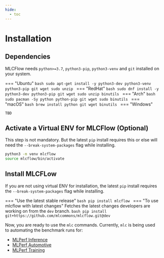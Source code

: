 ```yaml
---
hide:
  - toc
---
```


# Installation

## Dependencies
MLCFlow needs `python>=3.7`, `python3-pip`, `python3-venv` and `git` installed on your system.

=== "Ubuntu"
    ```bash
    sudo apt-get install -y python3-dev python3-venv python3-pip git wget sudo unzip
    ```
=== "RedHat"
    ```bash
    sudo dnf install -y python3-dev python3-pip git wget sudo unzip binutils
    ```
=== "Arch"
    ```bash
    sudo pacman -Sy python python-pip git wget sudo binutils
    ```
=== "macOS"
    ```bash
    brew install python git wget binutils
    ```
=== "Windows"
    
    TBD
    

    


## Activate a Virtual ENV for MLCFlow (Optional)
This step is not mandatory. But the latest `pip` install requires this or else will need the `--break-system-packages` flag while installing.

```bash
python3 -m venv mlcflow
source mlcflow/bin/activate
```

## Install MLCFLow

If you are not using virtual ENV for installation, the latest `pip` install requires the `--break-system-packages` flag while installing.

=== "Use the latest stable release"
    ```bash
     pip install mlcflow
    ```
=== "To use mlcflow with latest changes"
    Fetches the latest changes developers are working on from the `dev` branch.
    ```bash
     pip install git+https://github.com/mlcommons/mlcflow.git@dev
    ```

Now, you are ready to use the `mlc` commands. Currently, `mlc` is being used to automating the benchmark runs for:

* [MLPerf Inference](https://docs.mlcommons.org/inference/)
* [MLPerf Automotive]()
* [MLPerf Training]()
